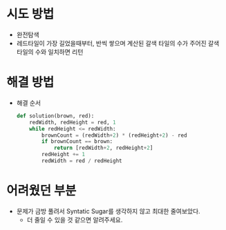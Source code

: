 # 시도 방법

- 완전탐색
- 레드타일이 가장 길었을때부터, 반씩 쌓으며 계산된 갈색 타일의 수가 주어진 갈색 타일의 수와 일치하면 리턴

# 해결 방법

- 해결 순서

  ```python
  def solution(brown, red):
      redWidth, redHeight = red, 1
      while redHeight <= redWidth:
          brownCount = (redWidth+2) * (redHeight+2) - red
          if brownCount == brown:
              return [redWidth+2, redHeight+2]
          redHeight += 1
          redWidth = red / redHeight
  ```

  

# 어려웠던 부분

- 문제가 금방 풀려서 Syntatic Sugar를 생각하지 않고 최대한 줄여보았다.
  - 더 줄일 수 있을 것 같으면 알려주세요.